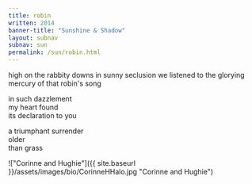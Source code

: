 ```yaml
---
title: robin
written: 2014
banner-title: "Sunshine & Shadow" 
layout: subnav
subnav: sun
permalink: /sun/robin.html
---
```


<div class="poem">
high on the rabbity downs  
in sunny seclusion  
we listened  
to the glorying mercury  
of that robin's song  


in such dazzlement  
my heart found  
its declaration to you  


a triumphant surrender  
older  
than grass  
</div>

!["Corinne and Hughie"]({{ site.baseurl }}/assets/images/bio/CorinneHHalo.jpg "Corinne and Hughie")
